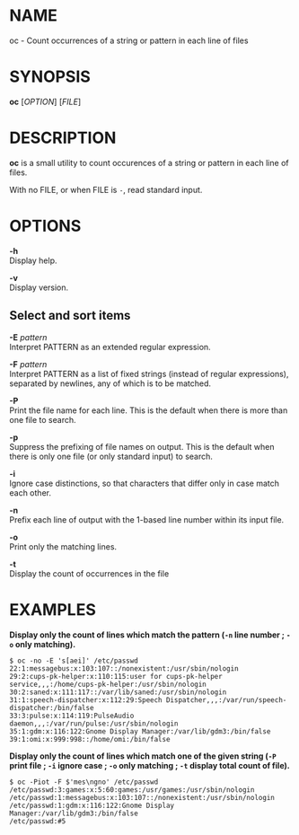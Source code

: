 NAME
====

oc - Count occurrences of a string or pattern in each line of files

SYNOPSIS
========

**oc** \[*OPTION*\] \[*FILE*\]

DESCRIPTION
===========

**oc** is a small utility to count occurences of a string or pattern in
each line of files.

With no FILE, or when FILE is `-`, read standard input.

OPTIONS
=======

**-h**  
Display help.

**-v**  
Display version.

Select and sort items
---------------------

**-E** *pattern*  
Interpret PATTERN as an extended regular expression.

**-F** *pattern*  
Interpret PATTERN as a list of fixed strings (instead of regular
expressions), separated by newlines, any of which is to be matched.

**-P**  
Print the file name for each line. This is the default when there is
more than one file to search.

**-p**  
Suppress the prefixing of file names on output. This is the default when
there is only one file (or only standard input) to search.

**-i**  
Ignore case distinctions, so that characters that differ only in case
match each other.

**-n**  
Prefix each line of output with the 1-based line number within its input
file.

**-o**  
Print only the matching lines.

**-t**  
Display the count of occurrences in the file

EXAMPLES
========

**Display only the count of lines which match the pattern (`-n` line
number ; `-o` only matching).**

    $ oc -no -E 's[aei]' /etc/passwd
    22:1:messagebus:x:103:107::/nonexistent:/usr/sbin/nologin
    29:2:cups-pk-helper:x:110:115:user for cups-pk-helper service,,,:/home/cups-pk-helper:/usr/sbin/nologin
    30:2:saned:x:111:117::/var/lib/saned:/usr/sbin/nologin
    31:1:speech-dispatcher:x:112:29:Speech Dispatcher,,,:/var/run/speech-dispatcher:/bin/false
    33:3:pulse:x:114:119:PulseAudio daemon,,,:/var/run/pulse:/usr/sbin/nologin
    35:1:gdm:x:116:122:Gnome Display Manager:/var/lib/gdm3:/bin/false
    39:1:omi:x:999:998::/home/omi:/bin/false

**Display only the count of lines which match one of the given string
(`-P` print file ; `-i` ignore case ; `-o` only matching ; `-t` display
total count of file).**

    $ oc -Piot -F $'mes\ngno' /etc/passwd
    /etc/passwd:3:games:x:5:60:games:/usr/games:/usr/sbin/nologin
    /etc/passwd:1:messagebus:x:103:107::/nonexistent:/usr/sbin/nologin
    /etc/passwd:1:gdm:x:116:122:Gnome Display Manager:/var/lib/gdm3:/bin/false
    /etc/passwd:#5
